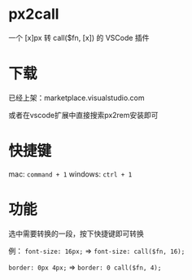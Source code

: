 # px2call

一个 [x]px 转 call($fn, [x]) 的 VSCode 插件

# 下载

已经上架：marketplace.visualstudio.com

或者在vscode扩展中直接搜索px2rem安装即可

# 快捷键

mac: `command + 1`
windows: `ctrl + 1`

# 功能

选中需要转换的一段，按下快捷键即可转换

例： `font-size: 16px;` => `font-size: call($fn, 16);`

`border: 0px 4px;` => `border: 0 call($fn, 4);`
